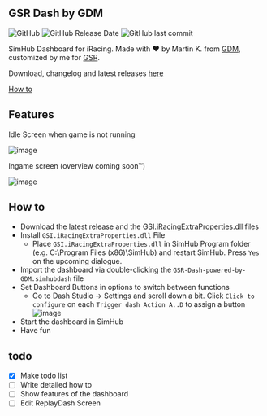 ## GSR Dash by GDM
![GitHub](https://img.shields.io/github/license/moddok/gsr-dash-by-gdm) ![GitHub Release Date](https://img.shields.io/github/release-date/moddok/gsr-dash-by-gdm) ![GitHub last commit](https://img.shields.io/github/last-commit/moddok/gsr-dash-by-gdm) 


SimHub Dashboard for iRacing.
Made with :heart: by Martin K. from [GDM](http://glowingdiscmotorsport.de/), customized by me for [GSR](https://discord.gg/GSR).

Download, changelog and latest releases [here](https://github.com/moddok/GSR-Dash-by-GDM/releases)

[How to](https://github.com/moddok/GSR-Dash-by-GDM#how-to)

Features
------
Idle Screen when game is not running

![image](https://github.com/moddok/GSR-Dash-by-GDM/blob/main/src/images/screen_idle.png)

Ingame screen (overview coming soon:tm:)

![image](https://github.com/moddok/GSR-Dash-by-GDM/blob/main/src/images/screen_ingameee.png)


How to
------
* Download the latest [release](https://github.com/moddok/GSR-Dash-by-GDM/releases) and the [GSI.iRacingExtraProperties.dll](https://github.com/moddok/GSR-Dash-by-GDM/raw/main/GSI.iRacingExtraProperties.dll) files
* Install `GSI.iRacingExtraProperties.dll` File
  * Place `GSI.iRacingExtraProperties.dll` in SimHub Program folder (e.g. C:\Program Files (x86)\SimHub\) and restart SimHub. Press `Yes` on the upcoming dialogue.
* Import the dashboard via double-clicking the `GSR-Dash-powered-by-GDM.simhubdash` file
* Set Dashboard Buttons in options to switch between functions
  * Go to Dash Studio -> Settings and scroll down a bit. Click `Click to configure` on each `Trigger dash Action A..D` to assign a button
![image](https://github.com/moddok/GSR-Dash-by-GDM/blob/main/src/images/setup_simhub_dashbuttons.png)
* Start the dashboard in SimHub
* Have fun

todo
------
- [X] Make todo list
- [ ] Write detailed how to
- [ ] Show features of the dashboard
- [ ] Edit ReplayDash Screen
